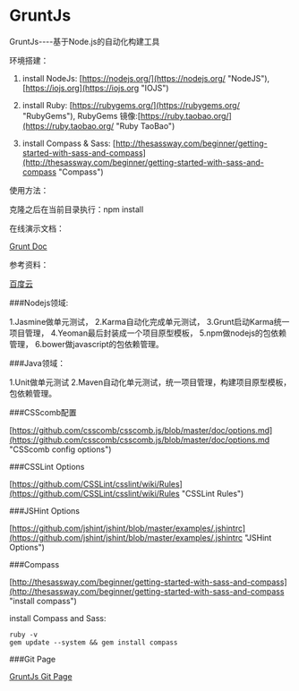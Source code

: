 GruntJs
=======

GruntJs----基于Node.js的自动化构建工具


环境搭建：

1. install NodeJs: [https://nodejs.org/](https://nodejs.org/ "NodeJS"), [https://iojs.org](https://iojs.org "IOJS")

2. install Ruby: [https://rubygems.org/](https://rubygems.org/ "RubyGems"), RubyGems 镜像:[https://ruby.taobao.org/](https://ruby.taobao.org/ "Ruby TaoBao")

3. install Compass & Sass: [http://thesassway.com/beginner/getting-started-with-sass-and-compass](http://thesassway.com/beginner/getting-started-with-sass-and-compass "Compass")


使用方法：

克隆之后在当前目录执行：npm install


在线演示文档：

[Grunt Doc](http://wkylin.github.io/assets/gruntjs/gruntjs.html "grunt doc")

参考资料：

[百度云](http://pan.baidu.com/s/1jGLqUiE "Grunt zip")


###Nodejs领域: 

1.Jasmine做单元测试，
2.Karma自动化完成单元测试，
3.Grunt启动Karma统一项目管理，
4.Yeoman最后封装成一个项目原型模板，
5.npm做nodejs的包依赖管理，
6.bower做javascript的包依赖管理。
    
###Java领域：

1.Unit做单元测试
2.Maven自动化单元测试，统一项目管理，构建项目原型模板，包依赖管理。


###CSScomb配置

[https://github.com/csscomb/csscomb.js/blob/master/doc/options.md](https://github.com/csscomb/csscomb.js/blob/master/doc/options.md "CSScomb config options")


###CSSLint Options

[https://github.com/CSSLint/csslint/wiki/Rules](https://github.com/CSSLint/csslint/wiki/Rules "CSSLint Rules")

###JSHint Options 

[https://github.com/jshint/jshint/blob/master/examples/.jshintrc](https://github.com/jshint/jshint/blob/master/examples/.jshintrc "JSHint Options")


###Compass 

[http://thesassway.com/beginner/getting-started-with-sass-and-compass](http://thesassway.com/beginner/getting-started-with-sass-and-compass "install compass")

install Compass and Sass:

    ruby -v 
    gem update --system && gem install compass
    


###Git Page

[GruntJs Git Page](http://wkylin.github.io/GruntJs "GruntJs")



